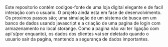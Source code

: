 Este repositorio contém codigos-fonte de uma loja digital elegante e de facil interação com o usuario. O projeto ainda esta em fase de desenvolvimento. Os proximos passos são; uma simulação
de um sistema de busca em um banco de dados usando javascript e a criação de uma pagina de login com armazenamento no local storange.  Como a pagina não vai ter ligação com api´s(por enquanto), os dados
dos clientes vai ser deletado quando o usuario sair da pagina, mantendo a segurança de dados importantes.
